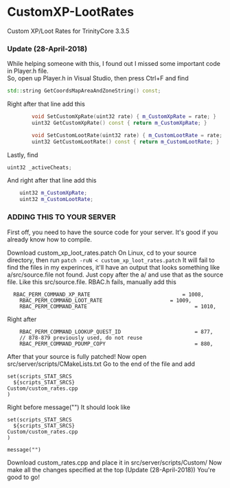# CustomXP-LootRates
Custom XP/Loot Rates for TrinityCore 3.3.5  
  

### Update (28-April-2018)  
While helping someone with this, I found out I missed some important code in Player.h file.  
So, open up Player.h in Visual Studio, then press Ctrl+F and find
```c++
std::string GetCoordsMapAreaAndZoneString() const;
```

Right after that line add this
```c++
        void SetCustomXpRate(uint32 rate) { m_CustomXpRate = rate; }
        uint32 GetCustomXpRate() const { return m_CustomXpRate; }

        void SetCustomLootRate(uint32 rate) { m_CustomLootRate = rate; }
        uint32 GetCustomLootRate() const { return m_CustomLootRate; }
```

Lastly, find 
```c++
uint32 _activeCheats;
```
And right after that line add this
```c++
    uint32 m_CustomXpRate;
    uint32 m_CustomLootRate;
```

### ADDING THIS TO YOUR SERVER

First off, you need to have the source code for your server. It's good if you already know how to compile.

Download custom_xp_loot_rates.patch
On Linux, cd to your source directory, then run
```patch -ruN < custom_xp_loot_rates.patch```
It will fail to find the files in my experinces, it'll have an output that looks something like a/src/source.file not found. Just copy after the a/ and use that as the source file. Like this src/source.file.
RBAC.h fails, manually add this
```
  RBAC_PERM_COMMAND_XP_RATE								 = 1008,
	RBAC_PERM_COMMAND_LOOT_RATE			  			 = 1009,
	RBAC_PERM_COMMAND_RATE									 = 1010,
```
Right after
```
    RBAC_PERM_COMMAND_LOOKUP_QUEST_ID                        = 877,
    // 878-879 previously used, do not reuse
    RBAC_PERM_COMMAND_PDUMP_COPY                             = 880,
```
After that your source is fully patched!
Now open src/server/scripts/CMakeLists.txt
Go to the end of the file and add
```
set(scripts_STAT_SRCS
  ${scripts_STAT_SRCS}
Custom/custom_rates.cpp
)
```
Right before message("")
It should look like
```
set(scripts_STAT_SRCS
  ${scripts_STAT_SRCS}
Custom/custom_rates.cpp
)

message("")
```
Download custom_rates.cpp and place it in src/server/scripts/Custom/
Now make all the changes specified at the top (Update (28-April-2018))
You're  good to go!

